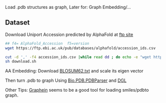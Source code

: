 
Load .pdb structures as graph, Later for: Graph Embedding/...


## Dataset

Download Uniport Accession predicted by AlphaFold at [ftp site](https://ftp.ebi.ac.uk/pub/databases/alphafold/) 

```bash
## f4= AlphaFold_Accession  f5=version
wget https://ftp.ebi.ac.uk/pub/databases/alphafold/accession_ids.csv

cut -d ',' -f4 accession_ids.csv |while read dd ; do echo -e "wget https://alphafold.ebi.ac.uk/files/${dd}-model_v4.pdb"; done > download.sh
sh download.sh
```

AA Embedding: Download [BLOSUM62.txt](https://www.ncbi.nlm.nih.gov/IEB/ToolBox/C_DOC/lxr/source/data/BLOSUM62) and scale its eigen vector

Then turn .pdb to graph Using [Bio.PDB.PDBParser](https://biopython-cn.readthedocs.io/zh-cn/latest/cn/chr11.html) and [DGL](https://docs.dgl.ai/en/1.1.x/tutorials/blitz/)


Other Tips: [Graphein](https://graphein.ai/getting_started/installation.html) seems to be a good tool for loading smiles/pdbto graph. 


